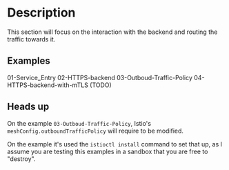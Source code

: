 # Description

This section will focus on the interaction with the backend and routing the traffic towards it.

## Examples

01-Service_Entry
02-HTTPS-backend
03-Outboud-Traffic-Policy
04-HTTPS-backend-with-mTLS (TODO)

## Heads up

On the example `03-Outboud-Traffic-Policy`, Istio's `meshConfig.outboundTrafficPolicy` will require to be modified.

On the example it's used the `istioctl install` command to set that up, as I assume you are testing this examples in a sandbox that you are free to "destroy".

